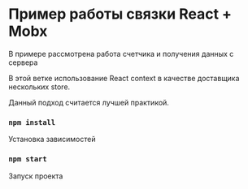 # Пример работы связки React + Mobx

В примере рассмотрена работа счетчика и получения данных с сервера

В этой ветке использование React context в качестве доставщика нескольких store.

Данный подход считается лучшей практикой.

### `npm install`

Установка зависимостей

### `npm start`

Запуск проекта
